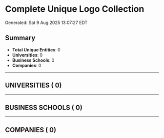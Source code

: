 # Complete Unique Logo Collection
Generated: Sat  9 Aug 2025 13:07:27 EDT

## Summary

- **Total Unique Entities**: 0
- **Universities**:        0
- **Business Schools**:        0
- **Companies**:        0

---

## UNIVERSITIES (       0)


---

## BUSINESS SCHOOLS (       0)


---

## COMPANIES (       0)

